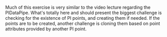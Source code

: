 Much of this exercise is very similar to the video lecture regarding the PIDataPipe.  What's totally here and should present
the biggest challenge is checking for the existence of PI points, and creating them if needed.  If the points are to be
created, another challenge is cloning them based on point attributes provided by another PI point.
